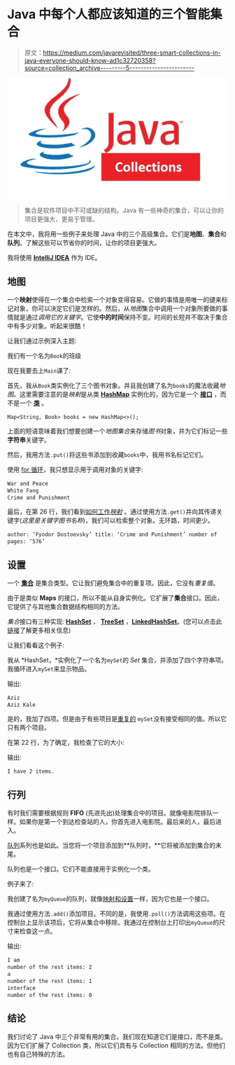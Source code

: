 # Java 中每个人都应该知道的三个智能集合

> 原文：<https://medium.com/javarevisited/three-smart-collections-in-java-everyone-should-know-ad1c32720358?source=collection_archive---------5----------------------->

![](img/f393245e0a31fe85d9f7399ac26f93a4.png)

> 集合是软件项目中不可或缺的结构。Java 有一些神奇的集合，可以让你的项目更强大，更易于管理。

在本文中，我将用一些例子来处理 Java 中的三个高级集合。它们是**地图**、**集合**和**队列**。了解这些可以节省你的时间，让你的项目更强大。

我将使用 [**IntelliJ IDEA**](/javarevisited/7-best-courses-to-learn-intellij-idea-for-beginners-and-experienced-java-programmers-2e9aa9bb0c05) 作为 IDE。

## 地图

一个**映射**使得在一个集合中检索一个对象变得容易。它做的事情是用唯一的键来标记对象，你可以决定它们是怎样的。然后，从*地图*集合中调用一个对象所要做的事情就是通过*调用它的关键字*。它使**中的时间**保持不变。时间的长短并不取决于集合中有多少对象。听起来很酷！

让我们通过示例深入主题:

我们有一个名为`Book`的班级

现在我要去上`Main`课了:

首先，我从`Book`类实例化了三个图书对象。并且我创建了名为`books`的魔法收藏*地图*。这里需要注意的是*映射*是从类 [**HashMap**](https://www.java67.com/2013/02/10-examples-of-hashmap-in-java-programming-tutorial.html) 实例化的，因为它是一个 [**接口**](https://www.java67.com/2014/02/what-is-actual-use-of-interface-in-java.html) ，而不是一个 [**类**](https://www.java67.com/2017/08/difference-between-abstract-class-and-interface-in-java8.html) 。

```
Map<String, Book> books = new HashMap<>();
```

上面的短语意味着我们想要创建一个*地图集合*来存储*图书*对象，并为它们标记一些**字符串**关键字。

然后，我用方法`.put()`将这些书添加到收藏`books`中，我用书名标记它们。

使用 [for 循环](https://www.java67.com/2013/08/how-to-iterate-over-array-in-java-15.html)，我只想显示用于调用对象的关键字:

```
War and Peace
White Fang
Crime and Punishment
```

最后，在第 26 行，我们看到[如何工作*映射*](https://javarevisited.blogspot.com/2011/02/how-hashmap-works-in-java.html) 。通过使用方法`.get()`并向其传递关键字(*这里是关键字图书名称*)，我们可以检索整个对象。无环路，时间更少。

```
author: ‘Fyodor Dostoevsky’ title: ‘Crime and Punishment’ number of pages: ‘576’
```

## 设置

一个 [**集合**](https://www.java67.com/2013/01/difference-between-set-list-and-map-in-java.html) 是集合类型。它让我们避免集合中的重复项。因此，它没有*重复值*。

由于是类似 **Maps** 的接口，所以不能从自身实例化。它扩展了**集合**接口。因此，它提供了与其他集合数据结构相同的方法。

*集合*接口有三种实现: [**HashSet**](https://javarevisited.blogspot.com/2012/06/hashset-in-java-10-examples-programs.html) ， [**TreeSet**](https://javarevisited.blogspot.com/2017/04/difference-between-priorityqueue-and-treeset-in-java.html) ，[**LinkedHashSet**](https://javarevisited.blogspot.com/2012/11/difference-between-treeset-hashset-vs-linkedhashset-java.html#axzz6hX6XfwBD)。(您可以点击此[链接](https://docs.oracle.com/javase/tutorial/collections/interfaces/set.html)了解更多相关信息)

让我们看看这个例子:

我从 *HashSet，*实例化了一个名为`mySet`的 *Set* 集合，并添加了四个字符串项。我循环进入`mySet`来显示物品。

输出:

```
Aziz
Aziz Kale
```

是的，我加了四项。但是由于有些项目是[重复的](https://javarevisited.blogspot.com/2017/04/difference-between-priorityqueue-and-treeset-in-java.html) `mySet`没有接受相同的值。所以它只有两个项目。

在第 22 行，为了确定，我检查了它的大小:

输出:

```
I have 2 items.
```

## 行列

有时我们需要根据规则 **FIFO** (先进先出)处理集合中的项目。就像电影院排队一样。如果你是第一个到达检查站的人，你首先进入电影院。最后来的人，最后进入。

[队列](https://javarevisited.blogspot.com/2012/12/blocking-queue-in-java-example-ArrayBlockingQueue-LinkedBlockingQueue.html)系列也是如此。当您将一个项目添加到**队列时，**它将被添加到集合的末尾。

队列也是一个接口。它们不能直接用于实例化一个类。

例子来了:

我创建了名为`myQueue`的队列，就像[映射和设置](https://javarevisited.blogspot.com/2011/09/difference-hashmap-vs-hashset-java.html#axzz6hX6XfwBD)一样，因为它也是一个接口。

我通过使用方法`.add()`添加项目。不同的是，我使用`.poll()`方法调用这些项。在控制台上显示该项后，它将从集合中移除。我通过在控制台上打印出`myQueue`的尺寸来检查这一点。

输出:

```
I am
number of the rest items: 2
a
number of the rest items: 1
interface
number of the rest items: 0
```

## 结论

我们讨论了 Java 中三个非常有用的集合。我们现在知道它们是接口，而不是类。因为它们扩展了 Collection 类，所以它们具有与 Collection 相同的方法。但他们也有自己特殊的方法。